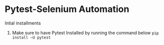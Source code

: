 # Pytest-Selenium Automation 

Intial installments

1. Make sure to have Pytest Installed by running the command below
`pip install –U pytest`
